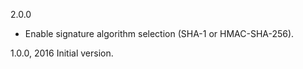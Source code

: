 2.0.0
- Enable signature algorithm selection (SHA-1 or HMAC-SHA-256).

1.0.0, 2016
Initial version.
